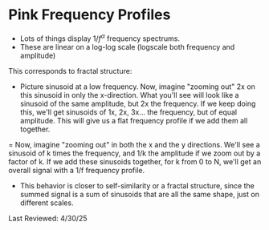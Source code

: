 # Pink Frequency Profiles


- Lots of things display $1/f^{\alpha}$ frequency spectrums.
- These are linear on a log-log scale (logscale both frequency and amplitude)

This corresponds to fractal structure:
- Picture sinusoid at a low frequency. Now, imagine "zooming out" 2x on this sinusoid in only the x-direction. What you'll see will look like a sinusoid of the same amplitude, but 2x the frequency. If we keep doing this, we'll get sinusoids of 1x, 2x, 3x... the frequency, but of equal amplitude. This will give us a flat frequency profile if we add them all together.

= Now, imagine "zooming out" in both the x and the y directions. We'll see a sinusoid of k times the frequency, and 1/k the amplitude if we zoom out by a factor of k. If we add these sinusoids together, for k from 0 to N, we'll get an overall signal with a 1/f frequency profile.

- This behavior is closer to self-similarity or a fractal structure, since the summed signal is a sum of sinusoids that are all the same shape, just on different scales.


Last Reviewed: 4/30/25